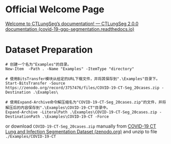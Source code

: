 # Official Welcome Page

[Welcome to CTLungSeg’s documentation! — CTLungSeg 2.0.0 documentation (covid-19-ggo-segmentation.readthedocs.io)](https://covid-19-ggo-segmentation.readthedocs.io/en/latest/index.html)

# Dataset Preparation

```shell
# 创建一个名为"Examples"的目录。
New-Item  -Path . -Name "Examples" -ItemType "directory"

# 使用BitsTransfer模块从给定的URL下载文件，并将其保存到".\Examples"目录下。
Start-BitsTransfer -Source https://zenodo.org/record/3757476/files/COVID-19-CT-Seg_20cases.zip -Destination .\Examples\

# 使用Expand-Archive命令解压缩名为"COVID-19-CT-Seg_20cases.zip"的文件，并将解压后的内容保存到".\Examples\COVID-19-CT"目录中。
Expand-Archive -LiteralPath .\Examples\COVID-19-CT-Seg_20cases.zip -DestinationPath .\Examples\COVID-19-CT -Force
```

or download `COVID-19-CT-Seg_20cases.zip` manually from [COVID-19 CT Lung and Infection Segmentation Dataset (zenodo.org)](https://zenodo.org/records/3757476) and unzip to file `./Examples/COVID-19-CT`

